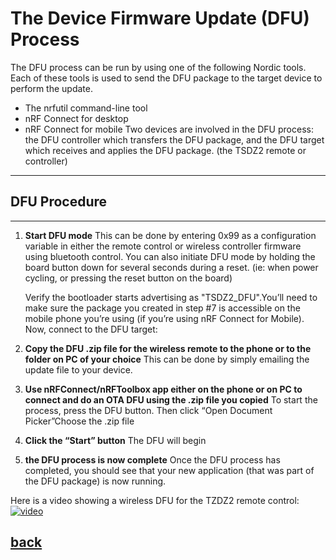 # The Device Firmware Update (DFU) Process
The DFU process can be run by using one of the following Nordic tools. Each of these tools is used to send the DFU package to the target device to perform the update.

* The nrfutil command-line tool
* nRF Connect for desktop
* nRF Connect for mobile
Two devices are involved in the DFU process: the DFU controller which transfers the DFU package, and the DFU target which receives and applies the DFU package. (the TSDZ2 remote or controller)
----
DFU Procedure
------
-----
1.  **Start DFU mode**
     This can be done by entering 0x99 as a configuration variable in either the remote control or wireless controller firmware using bluetooth control.
     You can also initiate DFU mode by holding the board button down for several seconds during a reset. (ie: when power cycling, or pressing the reset button on the board)
   
     Verify the bootloader starts advertising as "TSDZ2_DFU".You’ll need to make sure the package you created in step #7 is accessible on the mobile phone you’re using (if you’re using nRF Connect for Mobile). Now, connect to the DFU target:

2. **Copy the DFU .zip file for the wireless remote to the phone or to the folder on PC of your choice** 
     This can be done by simply emailing the update file to your device.
   
3. **Use nRFConnect/nRFToolbox app either on the phone or on PC to connect and do an OTA DFU using the .zip file you copied** 
     To start the process, press the DFU button. Then click “Open Document Picker”Choose the .zip file  
4. **Click the “Start” button** 
     The DFU will begin
   
5. **the DFU process is now complete** 
   Once the DFU process has completed, you should see that your new application (that was part of the DFU package) is now running.

Here is a video showing a wireless DFU for the TZDZ2 remote control:
[![video](https://img.youtube.com/vi/va3LJoiosoc/hqdefault.jpg)](https://youtu.be/va3LJoiosoc)

## [back](firmware.md)
